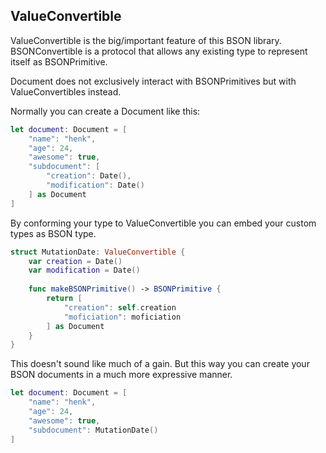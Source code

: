 ## ValueConvertible

ValueConvertible is the big/important feature of this BSON library. BSONConvertible is a protocol that allows any existing type to represent itself as BSONPrimitive.

Document does not exclusively interact with BSONPrimitives but with ValueConvertibles instead.

Normally you can create a Document like this:

```swift
let document: Document = [
	"name": "henk",
	"age": 24,
	"awesome": true,
	"subdocument": [
		"creation": Date(),
		"modification": Date()
	] as Document
]
```

By conforming your type to ValueConvertible you can embed your custom types as BSON type.

```swift
struct MutationDate: ValueConvertible {
	var creation = Date()
	var modification = Date()
	
	func makeBSONPrimitive() -> BSONPrimitive {
		return [
			"creation": self.creation
			"moficiation": moficiation
		] as Document
	}
}
```

This doesn't sound like much of a gain. But this way you can create your BSON documents in a much more expressive manner.

```swift
let document: Document = [
	"name": "henk",
	"age": 24,
	"awesome": true,
	"subdocument": MutationDate()
]
```